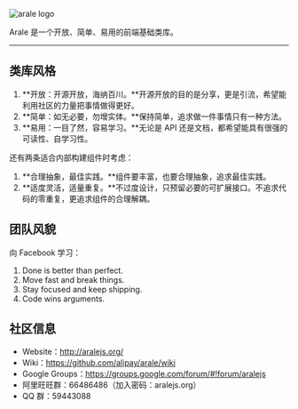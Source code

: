 ![arale logo](/alipay/arale/raw/master/docs/assets/arale-logo.jpg)

Arale 是一个开放、简单、易用的前端基础类库。 

---


## 类库风格


1. **开放：开源开放，海纳百川。**开源开放的目的是分享，更是引流，希望能利用社区的力量把事情做得更好。
1. **简单：如无必要，勿增实体。**保持简单，追求做一件事情只有一种方法。
1. **易用：一目了然，容易学习。**无论是 API 还是文档，都希望能具有很强的可读性、自学习性。

还有两条适合内部构建组件时考虑：

1. **合理抽象，最佳实践。**组件要丰富，也要合理抽象，追求最佳实践。
1. **适度灵活，适量重复。**不过度设计，只预留必要的可扩展接口。不追求代码的零重复，更追求组件的合理解耦。


## 团队风貌

向 Facebook 学习：

1. Done is better than perfect.
1. Move fast and break things.
1. Stay focused and keep shipping.
1. Code wins arguments.


## 社区信息

- Website：<http://aralejs.org/>
- Wiki：<https://github.com/alipay/arale/wiki>
- Google Groups：<https://groups.google.com/forum/#!forum/aralejs>
- 阿里旺旺群：66486486（加入密码：aralejs.org）
- QQ 群：59443088

